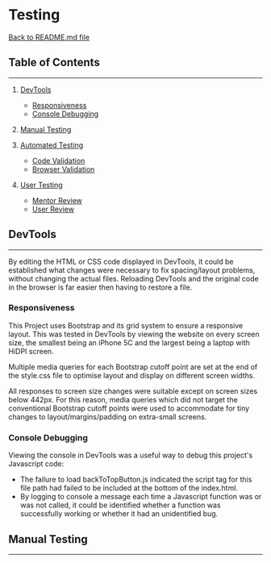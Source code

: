 # Testing

[Back to README.md file](README.md)

## Table of Contents
---

1. [DevTools](#dev-tools)
    * [Responsiveness](#responsiveness)
    * [Console Debugging](#console-debugging)

2. [Manual Testing](#manual-testing)

3. [Automated Testing](#automated-testing)
    * [Code Validation](#code-validation)
    * [Browser Validation](#browser-validation)
    
4. [User Testing](#user-testing)
    * [Mentor Review](#mentor-review)
    * [User Review](#user-review)

## DevTools
---

By editing the HTML or CSS code displayed in DevTools, it could be established what changes were necessary to fix spacing/layout problems, without changing the actual files. Reloading DevTools and the original code in the browser is far easier then having to restore a file. 

### Responsiveness 
This Project uses Bootstrap and its grid system to ensure a responsive layout. This was tested in DevTools by viewing the website on every screen size, the smallest being an iPhone 5C and the largest being a laptop with HiDPI screen.

Multiple media queries for each Bootstrap cutoff point are set at the end of the style.css file to optimise layout and display on different screen widths.

All responses to screen size changes were suitable except on screen sizes below 442px. For this reason, media queries which did not target the conventional Bootstrap cutoff points were used to accommodate for tiny changes to layout/margins/padding on extra-small screens.

### Console Debugging
Viewing the console in DevTools was a useful way to debug this project's Javascript code: 
- The failure to load backToTopButton.js indicated the script tag for this file path had failed to be included at the bottom of the index.html. 
- By logging to console a message each time a Javascript function was or was not called, it could be identified whether a function was successfully working or whether it had an unidentified bug.

## Manual Testing
---
